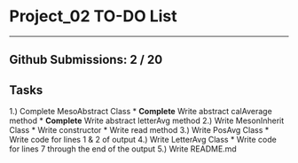 # Project_02 TO-DO List
_____________________
## Github Submissions:		2 / 20
## Tasks
1.) Complete MesoAbstract Class
	* __Complete__ Write abstract calAverage method
	* __Complete__ Write abstract letterAvg method
2.) Write MesonInherit Class
	* Write constructor
	* Write read method
3.) Write PosAvg Class
	* Write code for lines 1 & 2 of output
4.) Write LetterAvg Class
	* Write code for lines 7 through the end of the output
5.) Write README.md